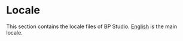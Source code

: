 
# Locale

This section contains the locale files of BP Studio.
[English](en.json) is the main locale.
